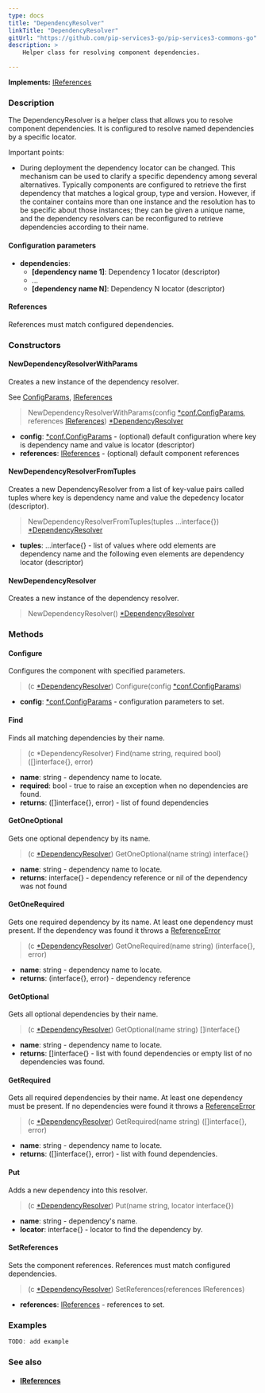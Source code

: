 ```yaml
---
type: docs
title: "DependencyResolver"
linkTitle: "DependencyResolver"
gitUrl: "https://github.com/pip-services3-go/pip-services3-commons-go"
description: >
    Helper class for resolving component dependencies.  

---
```


**Implements:** [IReferences](../ireferences)

### Description
The DependencyResolver is a helper class that allows you to resolve component dependencies. It is configured to resolve named dependencies by a specific locator.  

Important points:

- During deployment the dependency locator can be changed. This mechanism can be used to clarify a specific dependency among several alternatives. Typically components are configured to retrieve the first dependency that matches a logical group, type and version. However, if the container contains more than one instance and the resolution has to be specific about those instances; they can be given a unique name, and the dependency resolvers can be reconfigured to retrieve dependencies according to their name.

#### Configuration parameters

- **dependencies**:
    - **[dependency name 1]**: Dependency 1 locator (descriptor)
    - ...
    - **[dependency name N]**: Dependency N locator (descriptor)

#### References

References must match configured dependencies.

### Constructors

#### NewDependencyResolverWithParams
Creates a new instance of the dependency resolver.

See [ConfigParams](../../config/config_params), [IReferences](../ireferences)

> NewDependencyResolverWithParams(config [*conf.ConfigParams](../../config/config_params), references [IReferences](../ireferences)) [*DependencyResolver]()

- **config**: [*conf.ConfigParams](../../config/config_params) - (optional) default configuration where key is dependency name and value is locator (descriptor)
- **references**: [IReferences](../ireferences) - (optional) default component references

#### NewDependencyResolverFromTuples
Creates a new DependencyResolver from a list of key-value pairs called tuples
where key is dependency name and value the depedency locator (descriptor).

> NewDependencyResolverFromTuples(tuples ...interface{}) [*DependencyResolver]()

- **tuples**: ...interface{} - list of values where odd elements are dependency name and the following even elements are dependency locator (descriptor)

#### NewDependencyResolver
Creates a new instance of the dependency resolver.

> NewDependencyResolver() [*DependencyResolver]()


### Methods

#### Configure
Configures the component with specified parameters.

> (c [*DependencyResolver]()) Configure(config [*conf.ConfigParams](../../config/config_params))

- **config**: [*conf.ConfigParams](../../config/config_params) - configuration parameters to set.

#### Find
Finds all matching dependencies by their name.

> (c *DependencyResolver) Find(name string, required bool) ([]interface{}, error)

- **name**: string - dependency name to locate.
- **required**: bool - true to raise an exception when no dependencies are found.
- **returns**: ([]interface{}, error) - list of found dependencies

#### GetOneOptional
Gets one optional dependency by its name.

> (c [*DependencyResolver]()) GetOneOptional(name string) interface{}

- **name**: string - dependency name to locate.
- **returns**: interface{} - dependency reference or nil of the dependency was not found

#### GetOneRequired
Gets one required dependency by its name.
At least one dependency must present.
If the dependency was found it throws a [ReferenceError](../reference_error)

> (c [*DependencyResolver]()) GetOneRequired(name string) (interface{}, error)

- **name**: string - dependency name to locate.
- **returns**: (interface{}, error) - dependency reference

#### GetOptional
Gets all optional dependencies by their name.

> (c [*DependencyResolver]()) GetOptional(name string) []interface{}

- **name**: string - dependency name to locate.
- **returns**: []interface{} - list with found dependencies or empty list of no dependencies was found.

#### GetRequired
Gets all required dependencies by their name.
At least one dependency must be present.
If no dependencies were found it throws a [ReferenceError](../reference_error)

> (c [*DependencyResolver]()) GetRequired(name string) ([]interface{}, error)

- **name**: string - dependency name to locate.
- **returns**: ([]interface{}, error) - list with found dependencies.

#### Put
Adds a new dependency into this resolver.

> (c [*DependencyResolver]()) Put(name string, locator interface{})

- **name**: string - dependency's name.
- **locator**: interface{} - locator to find the dependency by.

#### SetReferences
Sets the component references. References must match configured dependencies.

> (c [*DependencyResolver]()) SetReferences(references IReferences)

- **references**: [IReferences](../ireferences) - references to set.


### Examples

```go
TODO: add example
```

### See also
- #### [IReferences](../ireferences)
